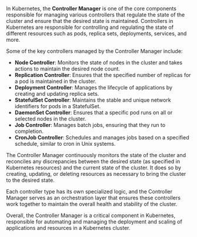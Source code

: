 In Kubernetes, the **Controller Manager** is one of the core components responsible for managing various controllers that regulate the state of the cluster and ensure that the desired state is maintained. Controllers in Kubernetes are responsible for controlling and regulating the state of different resources such as pods, replica sets, deployments, services, and more.

Some of the key controllers managed by the Controller Manager include:

- **Node Controller**: Monitors the state of nodes in the cluster and takes actions to maintain the desired node count.
- **Replication Controller**: Ensures that the specified number of replicas for a pod is maintained in the cluster.
- **Deployment Controller**: Manages the lifecycle of applications by creating and updating replica sets.
- **StatefulSet Controller**: Maintains the stable and unique network identifiers for pods in a StatefulSet.
- **DaemonSet Controller**: Ensures that a specific pod runs on all or selected nodes in the cluster.
- **Job Controller**: Manages batch jobs, ensuring that they run to completion.
- **CronJob Controller**: Schedules and manages jobs based on a specified schedule, similar to cron in Unix systems.

The Controller Manager continuously monitors the state of the cluster and reconciles any discrepancies between the desired state (as specified in Kubernetes resources) and the current state of the cluster. It does so by creating, updating, or deleting resources as necessary to bring the cluster to the desired state.

Each controller type has its own specialized logic, and the Controller Manager serves as an orchestration layer that ensures these controllers work together to maintain the overall health and stability of the cluster.

Overall, the Controller Manager is a critical component in Kubernetes, responsible for automating and managing the deployment and scaling of applications and resources in a Kubernetes cluster.
